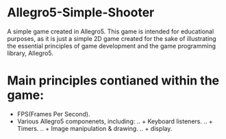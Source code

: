 Allegro5-Simple-Shooter
=======================

A simple game created in Allegro5. This game is intended for educational purposes, as it is just a simple 2D game
created for the sake of illustrating the essential principles of game development and the game programming 
library, Allegro5.


Main principles contianed within the game:  
==========================================

+ FPS(Frames Per Second).
+ Various Allegro5 componenets, including: 
.. + Keyboard listeners.
.. + Timers.
.. + Image manipulation & drawing.
.. + display.

  
